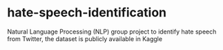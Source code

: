 # hate-speech-identification
Natural Language Processing (NLP) group project to identify hate speech from Twitter, the dataset is publicly available in Kaggle
